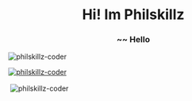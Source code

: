 <h1 align="center">Hi! Im Philskillz</h1>
<h3 align="center">~~ Hello</h3>

<p align="left"> <img src="https://komarev.com/ghpvc/?username=philskillz-coder&label=Profile%20views&color=0e75b6&style=flat" alt="philskillz-coder" /> </p>

<p align="left"> <a href="https://github.com/ryo-ma/github-profile-trophy"><img src="https://github-profile-trophy.vercel.app/?username=philskillz-coder" alt="philskillz-coder" /></a> </p>


<p>&nbsp;<img align="center" src="https://github-readme-stats.vercel.app/api?username=philskillz-coder&show_icons=true&locale=en" alt="philskillz-coder" /></p>